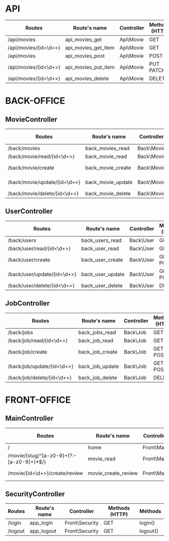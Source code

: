 # API

| Routes                | Route's name        | Controller | Methods (HTTP) | Méthods      |
| --------------------- | ------------------- | ---------- | -------------- | ------------ |
| /api/movies           | api_movies_get      | Api\Movie  | GET            | readMovies() |
| /api/movies/{id<\d+>} | api_movies_get_item | Api\Movie  | GET            | readMovie()  |
| /api/movies           | api_movies_post     | Api\Movie  | POST           | create()     |
| /api/movies/{id<\d+>} | api_movies_put_item | Api\Movie  | PUT PATCH      | update()     |
| /api/movies/{id<\d+>} | api_movies_delete   | Api\Movie  | DELETE         | delete()     |

# BACK-OFFICE

## MovieController

| Routes                       | Route's name      | Controller | Methods (HTTP) | Méthods      |
| ---------------------------- | ----------------- | ---------- | -------------- | ------------ |
| /back/movies                 | back_movies_read  | Back\Movie | GET            | readMovies() |
| /back/movie/read/{id<\d+>}   | back_movie_read   | Back\Movie | GET            | readMovie()  |
| /back/movie/create           | back_movie_create | Back\Movie | GET POST       | create()     |
| /back/movie/update/{id<\d+>} | back_movie_update | Back\Movie | GET POST       | update()     |
| /back/movie/delete/{id<\d+>} | back_movie_delete | Back\Movie | DELETE         | delete()     |

## UserController

| Routes                      | Route's name     | Controller | Methods (HTTP) | Méthods     |
| --------------------------- | ---------------- | ---------- | -------------- | ----------- |
| /back/users                 | back_users_read  | Back\User  | GET            | readUsers() |
| /back/user/read/{id<\d+>}   | back_user_read   | Back\User  | GET            | readUser()  |
| /back/user/create           | back_user_create | Back\User  | GET POST       | create()    |
| /back/user/update/{id<\d+>} | back_user_update | Back\User  | GET POST       | update()    |
| /back/user/delete/{id<\d+>} | back_user_delete | Back\User  | DELETE         | delete()    |

## JobController

| Routes                     | Route's name    | Controller | Methods (HTTP) | Méthods    |
| -------------------------- | --------------- | ---------- | -------------- | ---------- |
| /back/jobs                 | back_jobs_read  | Back\Job   | GET            | readJobs() |
| /back/job/read/{id<\d+>}   | back_job_read   | Back\Job   | GET            | readJob()  |
| /back/job/create           | back_job_create | Back\Job   | GET POST       | create()   |
| /back/job/update/{id<\d+>} | back_job_update | Back\Job   | GET POST       | update()   |
| /back/job/delete/{id<\d+>} | back_job_delete | Back\Job   | DELETE         | delete()   |

# FRONT-OFFICE

## MainController

| Routes                                    | Route's name        | Controller | Methods (HTTP) | Méthods     |
| ----------------------------------------- | ------------------- | ---------- | -------------- | ----------- |
| /                                         | home                | Front\Main | GET            | home()      |
| /movie/{slug/^[a-z0-9]+(?:-[a-z0-9]+)*$/} | movie_read          | Front\Main | GET            | readMovie() |
| /movie/{id<\d+>}/create/review            | movie_create_review | Front\Main | GET POST       | create()    |

## SecurityController

| Routes | Route's name | Controller     | Methods (HTTP) | Méthods |
| ------ | ------------ | -------------- | -------------- | ------- |
| /login | app_login    | Front\Security | GET            | login() |
| /logout| app_logout   | Front\Security | GET            | logout()|